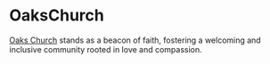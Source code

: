 # OaksChurch
[Oaks Church](https://www.oakschurch.com/) stands as a beacon of faith, fostering a welcoming and inclusive community rooted in love and compassion.
